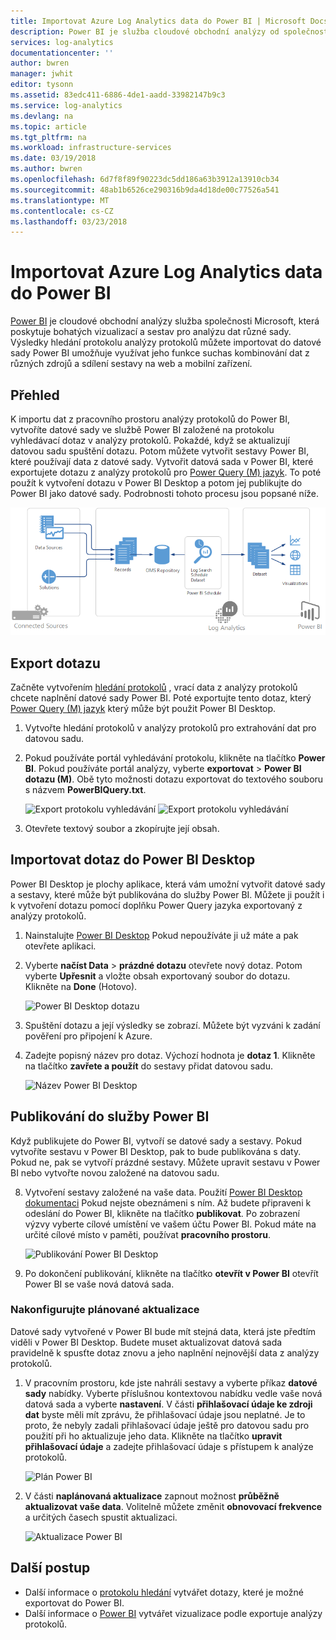 ```yaml
---
title: Importovat Azure Log Analytics data do Power BI | Microsoft Docs
description: Power BI je služba cloudové obchodní analýzy od společnosti Microsoft, která poskytuje bohatých vizualizací a sestav pro analýzu dat různé sady.  Tento článek popisuje postup konfigurace do Power BI importovat data analýzy protokolů a nakonfigurovat, aby automaticky aktualizovat.
services: log-analytics
documentationcenter: ''
author: bwren
manager: jwhit
editor: tysonn
ms.assetid: 83edc411-6886-4de1-aadd-33982147b9c3
ms.service: log-analytics
ms.devlang: na
ms.topic: article
ms.tgt_pltfrm: na
ms.workload: infrastructure-services
ms.date: 03/19/2018
ms.author: bwren
ms.openlocfilehash: 6d7f8f89f90223dc5dd186a63b3912a13910cb34
ms.sourcegitcommit: 48ab1b6526ce290316b9da4d18de00c77526a541
ms.translationtype: MT
ms.contentlocale: cs-CZ
ms.lasthandoff: 03/23/2018
---
```

# <a name="import-azure-log-analytics-data-into-power-bi"></a>Importovat Azure Log Analytics data do Power BI


[Power BI](https://powerbi.microsoft.com/documentation/powerbi-service-get-started/) je cloudové obchodní analýzy služba společnosti Microsoft, která poskytuje bohatých vizualizací a sestav pro analýzu dat různé sady.  Výsledky hledání protokolu analýzy protokolů můžete importovat do datové sady Power BI umožňuje využívat jeho funkce suchas kombinování dat z různých zdrojů a sdílení sestavy na web a mobilní zařízení.

## <a name="overview"></a>Přehled
K importu dat z pracovního prostoru analýzy protokolů do Power BI, vytvoříte datové sady ve službě Power BI založené na protokolu vyhledávací dotaz v analýzy protokolů.  Pokaždé, když se aktualizují datovou sadu spuštění dotazu.  Potom můžete vytvořit sestavy Power BI, které používají data z datové sady.  Vytvořit datová sada v Power BI, které exportujete dotazu z analýzy protokolů pro [Power Query (M) jazyk](https://msdn.microsoft.com/library/mt807488.aspx).  To poté použít k vytvoření dotazu v Power BI Desktop a potom jej publikujte do Power BI jako datové sady.  Podrobnosti tohoto procesu jsou popsané níže.

![Analýzy protokolů k Power BI.](media/log-analytics-powerbi/overview.png)

## <a name="export-query"></a>Export dotazu
Začněte vytvořením [hledání protokolů](log-analytics-log-search-new.md) , vrací data z analýzy protokolů chcete naplnění datové sady Power BI.  Poté exportujte tento dotaz, který [Power Query (M) jazyk](https://msdn.microsoft.com/library/mt807488.aspx) který může být použit Power BI Desktop.

1. Vytvořte hledání protokolů v analýzy protokolů pro extrahování dat pro datovou sadu.
2. Pokud používáte portál vyhledávání protokolu, klikněte na tlačítko **Power BI**.  Pokud používáte portál analýzy, vyberte **exportovat** > **Power BI dotazu (M)**.  Obě tyto možnosti dotazu exportovat do textového souboru s názvem **PowerBIQuery.txt**. 

    ![Export protokolu vyhledávání](media/log-analytics-powerbi/export-logsearch.png) ![Export protokolu vyhledávání](media/log-analytics-powerbi/export-analytics.png)

3. Otevřete textový soubor a zkopírujte její obsah.

## <a name="import-query-into-power-bi-desktop"></a>Importovat dotaz do Power BI Desktop
Power BI Desktop je plochy aplikace, která vám umožní vytvořit datové sady a sestavy, které může být publikována do služby Power BI.  Můžete ji použít i k vytvoření dotazu pomocí doplňku Power Query jazyka exportovaný z analýzy protokolů. 

1. Nainstalujte [Power BI Desktop](https://powerbi.microsoft.com/desktop/) Pokud nepoužíváte ji už máte a pak otevřete aplikaci.
2. Vyberte **načíst Data** > **prázdné dotazu** otevřete nový dotaz.  Potom vyberte **Upřesnit** a vložte obsah exportovaný soubor do dotazu. Klikněte na **Done** (Hotovo).

    ![Power BI Desktop dotazu](media/log-analytics-powerbi/desktop-new-query.png)

5. Spuštění dotazu a její výsledky se zobrazí.  Můžete být vyzváni k zadání pověření pro připojení k Azure.  
6. Zadejte popisný název pro dotaz.  Výchozí hodnota je **dotaz 1**. Klikněte na tlačítko **zavřete a použít** do sestavy přidat datovou sadu.

    ![Název Power BI Desktop](media/log-analytics-powerbi/desktop-results.png)



## <a name="publish-to-power-bi"></a>Publikování do služby Power BI
Když publikujete do Power BI, vytvoří se datové sady a sestavy.  Pokud vytvoříte sestavu v Power BI Desktop, pak to bude publikována s daty.  Pokud ne, pak se vytvoří prázdné sestavy.  Můžete upravit sestavu v Power BI nebo vytvořte novou založené na datovou sadu.

8. Vytvoření sestavy založené na vaše data.  Použití [Power BI Desktop dokumentaci](https://docs.microsoft.com/power-bi/desktop-report-view) Pokud nejste obeznámeni s ním.  Až budete připraveni k odeslání do Power BI, klikněte na tlačítko **publikovat**.  Po zobrazení výzvy vyberte cílové umístění ve vašem účtu Power BI.  Pokud máte na určité cílové místo v paměti, používat **pracovního prostoru**.

    ![Publikování Power BI Desktop](media/log-analytics-powerbi/desktop-publish.png)

3. Po dokončení publikování, klikněte na tlačítko **otevřít v Power BI** otevřít Power BI se vaše nová datová sada.


### <a name="configure-scheduled-refresh"></a>Nakonfigurujte plánované aktualizace
Datové sady vytvořené v Power BI bude mít stejná data, která jste předtím viděli v Power BI Desktop.  Budete muset aktualizovat datová sada pravidelně k spusťte dotaz znovu a jeho naplnění nejnovější data z analýzy protokolů.  

1. V pracovním prostoru, kde jste nahráli sestavy a vyberte příkaz **datové sady** nabídky. Vyberte příslušnou kontextovou nabídku vedle vaše nová datová sada a vyberte **nastavení**. V části **přihlašovací údaje ke zdroji dat** byste měli mít zprávu, že přihlašovací údaje jsou neplatné.  Je to proto, že nebyly zadali přihlašovací údaje ještě pro datovou sadu pro použití při ho aktualizuje jeho data.  Klikněte na tlačítko **upravit přihlašovací údaje** a zadejte přihlašovací údaje s přístupem k analýze protokolů.

    ![Plán Power BI](media/log-analytics-powerbi/powerbi-schedule.png)

5. V části **naplánovaná aktualizace** zapnout možnost **průběžně aktualizovat vaše data**.  Volitelně můžete změnit **obnovovací frekvence** a určitých časech spustit aktualizaci.

    ![Aktualizace Power BI](media/log-analytics-powerbi/powerbi-schedule-refresh.png)



## <a name="next-steps"></a>Další postup
* Další informace o [protokolu hledání](log-analytics-log-searches.md) vytvářet dotazy, které je možné exportovat do Power BI.
* Další informace o [Power BI](http://powerbi.microsoft.com) vytvářet vizualizace podle exportuje analýzy protokolů.
